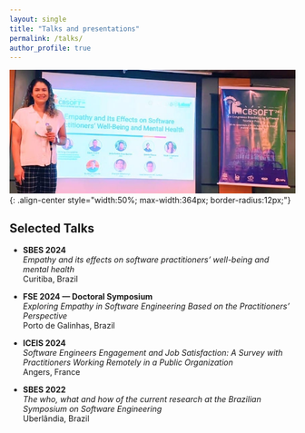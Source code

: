 ```yaml
---
layout: single
title: "Talks and presentations"
permalink: /talks/
author_profile: true
---
```


![Lidiany presenting](/images/me_talking.jpg){: .align-center style="width:50%; max-width:364px; border-radius:12px;"}

## Selected Talks

- **SBES 2024**  
  *Empathy and its effects on software practitioners’ well-being and mental health*  
  Curitiba, Brazil  

- **FSE 2024 — Doctoral Symposium**  
  *Exploring Empathy in Software Engineering Based on the Practitioners’ Perspective*  
  Porto de Galinhas, Brazil  

- **ICEIS 2024**  
  *Software Engineers Engagement and Job Satisfaction: A Survey with Practitioners Working Remotely in a Public Organization*  
  Angers, France  

- **SBES 2022**  
  *The who, what and how of the current research at the Brazilian Symposium on Software Engineering*  
  Uberlândia, Brazil
